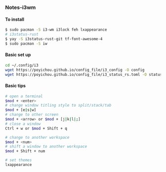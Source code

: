 ### Notes-i3wm  

#### To install  
```bash
$ sudo pacman -S i3-wm i3lock feh lxappearance
# i3status-rust
$ yay -S i3status-rust-git tf-font-awesome-4
$ sudo pacman -S iw
```
#### Basic set up  
```bash
cd ~/.config/i3
wget https://poyichou.github.io/config_file/i3_config -O config
wget https://poyichou.github.io/config_file/i3_status_rs.toml -O status.toml
```
#### Basic tips  
```bash
# open a terminal
$mod + <enter>
# change window titling style to split/stack/tab
$mod + [e|s|w]
# change to other screen
$mod + <arrow> or $mod + [j|k|l|;]
# close a window
Ctrl + w or $mod + Shift + q

# change to another workspace
$mod + <num>
# shift a window to another workspace
$mod + Shift + num

# set themes
lxappearance
```
